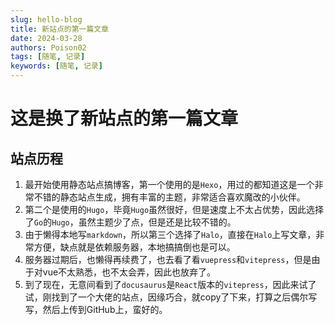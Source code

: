 ```yaml
---
slug: hello-blog
title: 新站点的第一篇文章
date: 2024-03-28
authors: Poison02
tags: [随笔, 记录]
keywords: [随笔, 记录]
---
```


# 这是换了新站点的第一篇文章

## 站点历程

1. 最开始使用静态站点搞博客，第一个使用的是`Hexo`，用过的都知道这是一个非常不错的静态站点生成，拥有丰富的主题，非常适合喜欢魔改的小伙伴。
2. 第二个是使用的`Hugo`，毕竟`Hugo`虽然很好，但是速度上不太占优势，因此选择了`Go`的`Hugo`，虽然主题少了点，但是还是比较不错的。
3. 由于懒得本地写`markdown`，所以第三个选择了`Halo`，直接在`Halo`上写文章，非常方便，缺点就是依赖服务器，本地搞搞倒也是可以。
4. 服务器过期后，也懒得再续费了，也去看了看`vuepress`和`vitepress`，但是由于对vue不太熟悉，也不太会弄，因此也放弃了。
5. 到了现在，无意间看到了`docusaurus`是`React`版本的`vitepress`，因此来试了试，刚找到了一个大佬的站点，因缘巧合，就copy了下来，打算之后偶尔写写，然后上传到GitHub上，蛮好的。